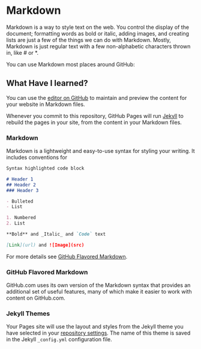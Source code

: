 # Markdown
Markdown is a way to style text on the web. You control the display of the document; formatting words as bold or italic, adding images, and creating lists are just a few of the things we can do with Markdown. Mostly, Markdown is just regular text with a few non-alphabetic characters thrown in, like # or *.

You can use Markdown most places around GitHub:
## What Have I learned?

You can use the [editor on GitHub](https://github.com/kharman82/learning-journal/edit/master/README.md) to maintain and preview the content for your website in Markdown files.

Whenever you commit to this repository, GitHub Pages will run [Jekyll](https://jekyllrb.com/) to rebuild the pages in your site, from the content in your Markdown files.

### Markdown

Markdown is a lightweight and easy-to-use syntax for styling your writing. It includes conventions for

```markdown
Syntax highlighted code block

# Header 1
## Header 2
### Header 3

- Bulleted
- List

1. Numbered
2. List

**Bold** and _Italic_ and `Code` text

[Link](url) and ![Image](src)
```

For more details see [GitHub Flavored Markdown](https://guides.github.com/features/mastering-markdown/).

### GitHub Flavored Markdown
GitHub.com uses its own version of the Markdown syntax that provides an additional set of useful features, many of which make it easier to work with content on GitHub.com.

### Jekyll Themes

Your Pages site will use the layout and styles from the Jekyll theme you have selected in your [repository settings](https://github.com/kharman82/learning-journal/settings). The name of this theme is saved in the Jekyll `_config.yml` configuration file.


